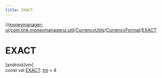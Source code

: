 ```yaml
---
title: EXACT
---
```

//[moneymanager-ui](../../../../index.html)/[com.tink.moneymanagerui.util](../../index.html)/[CurrencyUtils](../index.html)/[CurrencyFormat](index.html)/[EXACT](-e-x-a-c-t.html)



# EXACT



[androidJvm]\
const val [EXACT](-e-x-a-c-t.html): [Int](https://kotlinlang.org/api/latest/jvm/stdlib/kotlin/-int/index.html) = 4




